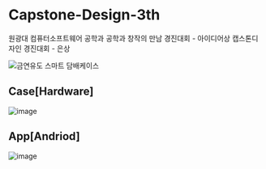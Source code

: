 # Capstone-Design-3th
원광대 컴퓨터소프트웨어 공학과 
공학과 창작의 만남 경진대회 - 아이디어상
캡스톤디자인 경진대회 - 은상


![금연유도 스마트 담배케이스](https://user-images.githubusercontent.com/58000781/107632194-83b6cc00-6ca9-11eb-8d2c-e3c06397417c.jpg)

## Case[Hardware]
![image](https://user-images.githubusercontent.com/58000781/107632604-0e97c680-6caa-11eb-8ace-8fd1a8761e85.png)
## App[Andriod]
![image](https://user-images.githubusercontent.com/58000781/107632802-53bbf880-6caa-11eb-8955-b4ca13c979b6.png)

